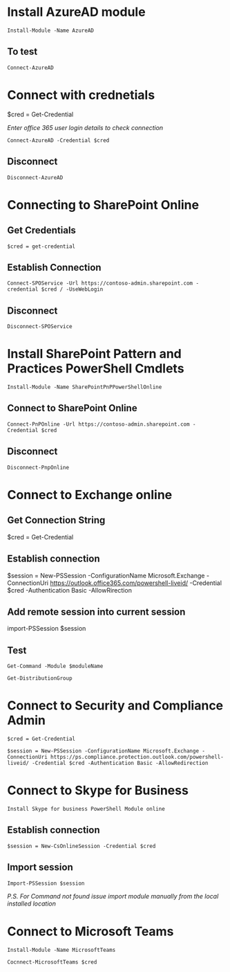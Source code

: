 # Install AzureAD module

`Install-Module -Name AzureAD`

## To test

`Connect-AzureAD`

# Connect with crednetials

$cred = Get-Credential

*Enter office 365 user login details to check connection*

`Connect-AzureAD -Credential $cred`

## Disconnect
`Disconnect-AzureAD`

# Connecting to SharePoint Online

## Get Credentials

`$cred = get-credential`

## Establish Connection

`Connect-SPOService -Url https://contoso-admin.sharepoint.com -credential $cred / -UseWebLogin` 

## Disconnect
`Disconnect-SPOService`


# Install SharePoint Pattern and Practices PowerShell Cmdlets

`Install-Module -Name SharePointPnPPowerShellOnline` 

## Connect to SharePoint Online

`Connect-PnPOnline -Url https://contoso-admin.sharepoint.com -Credential $cred`

## Disconnect 
`Disconnect-PnpOnline`

# Connect to Exchange online

## Get Connection String
$cred = Get-Credential

## Establish connection
$session = New-PSSession -ConfigurationName Microsoft.Exchange -ConnectionUri https://outlook.office365.com/powershell-liveid/ -Credential $cred -Authentication Basic -AllowRirection

## Add remote session into current session
import-PSSession $session

## Test
`Get-Command -Module $moduleName`

`Get-DistributionGroup`

# Connect to Security and Compliance Admin

`$cred = Get-Credential`

`$session = New-PSSession -ConfigurationName Microsoft.Exchange -ConnectionUri https://ps.compliance.protection.outlook.com/powershell-liveid/ -Credential $cred -Authentication Basic -AllowRedirection`


# Connect to Skype for Business

`Install Skype for business PowerShell Module online`

## Establish connection

`$session = New-CsOnlineSession -Credential $cred`

## Import session

`Import-PSSession $session`

*P.S. For Command not found issue import module manually from the local installed location*

# Connect to Microsoft Teams

`Install-Module -Name MicrosoftTeams`

`Cocnnect-MicrosoftTeams $cred`
